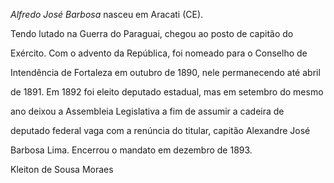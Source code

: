 

*Alfredo José Barbosa* nasceu em Aracati (CE).



Tendo lutado na Guerra do Paraguai, chegou ao posto de capitão do

Exército. Com o advento da República, foi nomeado para o Conselho de

Intendência de Fortaleza em outubro de 1890, nele permanecendo até abril

de 1891. Em 1892 foi eleito deputado estadual, mas em setembro do mesmo

ano deixou a Assembleia Legislativa a fim de assumir a cadeira de

deputado federal vaga com a renúncia do titular, capitão Alexandre José

Barbosa Lima. Encerrou o mandato em dezembro de 1893.



Kleiton de Sousa Moraes




